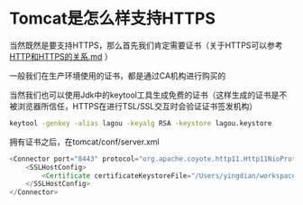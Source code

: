 # Tomcat是怎么样支持HTTPS

当然既然是要支持HTTPS，那么首先我们肯定需要证书（关于HTTPS可以参考 [HTTP和HTTPS的关系.md](../network/HTTP和HTTPS的关系.md) ）

一般我们在生产环境使用的证书，都是通过CA机构进行购买的

当然我们也可以使用Jdk中的keytool工具生成免费的证书（这样生成的证书是不被浏览器所信任，HTTPS在进行TSL/SSL交互时会验证证书签发机构）

```sh
keytool -genkey -alias lagou -keyalg RSA -keystore lagou.keystore
```



拥有证书之后，在tomcat/conf/server.xml

```java
<Connector port="8443" protocol="org.apache.coyote.http11.Http11NioProtocol"maxThreads="150" schema="https" secure="true" SSLEnabled="true">
    <SSLHostConfig>
        <Certificate certificateKeystoreFile="/Users/yingdian/workspace/servers/apache-tomcat-8.5.50/conf/lagou.keystore" certificateKeystorePassword="lagou123"type="RSA"/>
    </SSLHostConfig>
</Connector>
```

